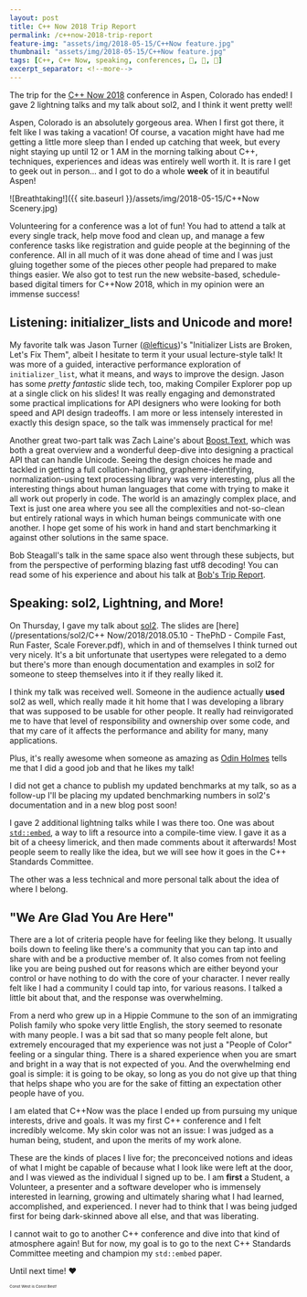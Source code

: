 ```yaml
---
layout: post
title: C++ Now 2018 Trip Report
permalink: /c++now-2018-trip-report
feature-img: "assets/img/2018-05-15/C++Now feature.jpg"
thumbnail: "assets/img/2018-05-15/C++Now feature.jpg"
tags: [C++, C++ Now, speaking, conferences, 🤝, 📣, 📜]
excerpt_separator: <!--more-->
---
```


The trip for the [C++ Now 2018](http://cppnow.org/) conference in Aspen, Colorado has ended! I gave 2 lightning talks and my talk about sol2, and I think it went pretty well!

<!--more-->

Aspen, Colorado is an absolutely gorgeous area. When I first got there, it felt like I was taking a vacation! Of course, a vacation might have had me getting a little more sleep than I ended up catching that week, but every night staying up until 12 or 1 AM in the morning talking about C++, techniques, experiences and ideas was entirely well worth it. It is rare I get to geek out in person... and I got to do a whole **week** of it in beautiful Aspen!

![Breathtaking!]({{ site.baseurl }}/assets/img/2018-05-15/C++Now Scenery.jpg)

Volunteering for a conference was a lot of fun! You had to attend a talk at every single track, help move food and clean up, and manage a few conference tasks like registration and guide people at the beginning of the conference. All in all much of it was done ahead of time and I was just gluing together some of the pieces other people had prepared to make things easier. We also got to test run the new website-based, schedule-based digital timers for C++Now 2018, which in my opinion were an immense success!

## Listening: initializer_lists and Unicode and more!

My favorite talk was Jason Turner ([@lefticus](https://twitter.com/lefticus))'s "Initializer Lists are Broken, Let's Fix Them", albeit I hesitate to term it your usual lecture-style talk! It was more of a guided, interactive performance exploration of `initializer_list`, what it means, and ways to improve the design. Jason has some *pretty fantastic* slide tech, too, making Compiler Explorer pop up at a single click on his slides! It was really engaging and demonstrated some practical implications for API designers who were looking for both speed and API design tradeoffs. I am more or less intensely interested in exactly this design space, so the talk was immensely practical for me!

Another great two-part talk was Zach Laine's about [Boost.Text](https://github.com/tzlaine/text), which was both a great overview and a wonderful deep-dive into designing a practical API that can handle Unicode. Seeing the design choices he made and tackled in getting a full collation-handling, grapheme-identifying, normalization-using text processing library was very interesting, plus all the interesting things about human languages that come with trying to make it all work out properly in code. The world is an amazingly complex place, and Text is just one area where you see all the complexities and not-so-clean but entirely rational ways in which human beings communicate with one another. I hope get some of his work in hand and start benchmarking it against other solutions in the same space.

Bob Steagall's talk in the same space also went through these subjects, but from the perspective of performing blazing fast utf8 decoding! You can read some of his experience and about his talk at [Bob's Trip Report](https://bobsteagall.com/2018/05/13/cppnow-2018-trip-report/).

## Speaking: sol2, Lightning, and More!

On Thursday, I gave my talk about [sol2](http://sol2.rtfd.io/). The slides are [here](/presentations/sol2/C++ Now/2018/2018.05.10 - ThePhD - Compile Fast, Run Faster, Scale Forever.pdf), which in and of themselves I think turned out very nicely. It's a bit unfortunate that usertypes were relegated to a demo but there's more than enough documentation and examples in sol2 for someone to steep themselves into it if they really liked it.

I think my talk was received well. Someone in the audience actually **used** sol2 as well, which really made it hit home that I was developing a library that was supposed to be usable for other people. It really had reinvigorated me to have that level of responsibility and ownership over some code, and that my care of it affects the performance and ability for many, many applications.

Plus, it's really awesome when someone as amazing as [Odin Holmes](https://twitter.com/odinthenerd/status/995495656054710272) tells me that I did a good job and that he likes my talk!

I did not get a chance to publish my updated benchmarks at my talk, so as a follow-up I'll be placing my updated benchmarking numbers in sol2's documentation and in a new blog post soon!

I gave 2 additional lightning talks while I was there too. One was about [`std::embed`](https://rawgit.com/ThePhD/embed/master/papers/P1040%20-%20embed.html), a way to lift a resource into a compile-time view. I gave it as a bit of a cheesy limerick, and then made comments about it afterwards! Most people seem to really like the idea, but we will see how it goes in the C++ Standards Committee.

The other was a less technical and more personal talk about the idea of where I belong.

## "We Are Glad You Are Here"

There are a lot of criteria people have for feeling like they belong. It usually boils down to feeling like there's a community that you can tap into and share with and be a productive member of. It also comes from not feeling like you are being pushed out for reasons which are either beyond your control or have nothing to do with the core of your character. I never really felt like I had a community I could tap into, for various reasons. I talked a little bit about that, and the response was overwhelming.

From a nerd who grew up in a Hippie Commune to the son of an immigrating Polish family who spoke very little English, the story seemed to resonate with many people. I was a bit sad that so many people felt alone, but extremely encouraged that my experience was not just a "People of Color" feeling or a singular thing. There is a shared experience when you are smart and bright in a way that is not expected of you. And the overwhelming end goal is simple: it is going to be okay, so long as you do not give up that thing that helps shape who you are for the sake of fitting an expectation other people have of you.

I am elated that C++Now was the place I ended up from pursuing my unique interests, drive and goals. It was my first C++ conference and I felt incredibly welcome. My skin color was not an issue: I was judged as a human being, student, and upon the merits of my work alone.

These are the kinds of places I live for; the preconceived notions and ideas of what I might be capable of because what I look like were left at the door, and I was viewed as the individual I signed up to be. I am **first** a Student, a Volunteer, a presenter and a software developer who is immensely interested in learning, growing and ultimately sharing what I had learned, accomplished, and experienced. I never had to think that I was being judged first for being dark-skinned above all else, and that was liberating.

I cannot wait to go to another C++ conference and dive into that kind of atmosphere again! But for now, my goal is to go to the next C++ Standards Committee meeting and champion my `std::embed` paper.

Until next time! ♥

<sup><sup><sup><sup>Const West is Const Best!</sup></sup></sup></sup>
